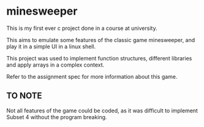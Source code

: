 # minesweeper
This is my first ever c project done in a course at university.

This aims to emulate some features of the classic game minesweeper, and play it 
in a simple UI in a linux shell.

This project was used to implement function structures, different libraries and apply
arrays in a complex context.

Refer to the assignment spec for more information about this game.

## TO NOTE
Not all features of the game could be coded, as it was difficult to implement Subset 4
without the program breaking.
